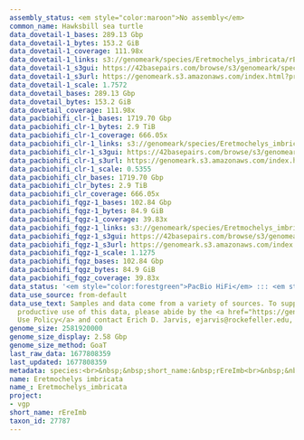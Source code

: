 ```yaml
---
assembly_status: <em style="color:maroon">No assembly</em>
common_name: Hawksbill sea turtle
data_dovetail-1_bases: 289.13 Gbp
data_dovetail-1_bytes: 153.2 GiB
data_dovetail-1_coverage: 111.98x
data_dovetail-1_links: s3://genomeark/species/Eretmochelys_imbricata/rEreImb1/genomic_data/dovetail/<br>
data_dovetail-1_s3gui: https://42basepairs.com/browse/s3/genomeark/species/Eretmochelys_imbricata/rEreImb1/genomic_data/dovetail/
data_dovetail-1_s3url: https://genomeark.s3.amazonaws.com/index.html?prefix=species/Eretmochelys_imbricata/rEreImb1/genomic_data/dovetail/
data_dovetail-1_scale: 1.7572
data_dovetail_bases: 289.13 Gbp
data_dovetail_bytes: 153.2 GiB
data_dovetail_coverage: 111.98x
data_pacbiohifi_clr-1_bases: 1719.70 Gbp
data_pacbiohifi_clr-1_bytes: 2.9 TiB
data_pacbiohifi_clr-1_coverage: 666.05x
data_pacbiohifi_clr-1_links: s3://genomeark/species/Eretmochelys_imbricata/rEreImb1/genomic_data/pacbio_hifi/<br>
data_pacbiohifi_clr-1_s3gui: https://42basepairs.com/browse/s3/genomeark/species/Eretmochelys_imbricata/rEreImb1/genomic_data/pacbio_hifi/
data_pacbiohifi_clr-1_s3url: https://genomeark.s3.amazonaws.com/index.html?prefix=species/Eretmochelys_imbricata/rEreImb1/genomic_data/pacbio_hifi/
data_pacbiohifi_clr-1_scale: 0.5355
data_pacbiohifi_clr_bases: 1719.70 Gbp
data_pacbiohifi_clr_bytes: 2.9 TiB
data_pacbiohifi_clr_coverage: 666.05x
data_pacbiohifi_fqgz-1_bases: 102.84 Gbp
data_pacbiohifi_fqgz-1_bytes: 84.9 GiB
data_pacbiohifi_fqgz-1_coverage: 39.83x
data_pacbiohifi_fqgz-1_links: s3://genomeark/species/Eretmochelys_imbricata/rEreImb1/genomic_data/pacbio_hifi/<br>
data_pacbiohifi_fqgz-1_s3gui: https://42basepairs.com/browse/s3/genomeark/species/Eretmochelys_imbricata/rEreImb1/genomic_data/pacbio_hifi/
data_pacbiohifi_fqgz-1_s3url: https://genomeark.s3.amazonaws.com/index.html?prefix=species/Eretmochelys_imbricata/rEreImb1/genomic_data/pacbio_hifi/
data_pacbiohifi_fqgz-1_scale: 1.1275
data_pacbiohifi_fqgz_bases: 102.84 Gbp
data_pacbiohifi_fqgz_bytes: 84.9 GiB
data_pacbiohifi_fqgz_coverage: 39.83x
data_status: '<em style="color:forestgreen">PacBio HiFi</em> ::: <em style="color:forestgreen">Dovetail</em>'
data_use_source: from-default
data_use_text: Samples and data come from a variety of sources. To support fair and
  productive use of this data, please abide by the <a href="https://genome10k.soe.ucsc.edu/data-use-policies/">Data
  Use Policy</a> and contact Erich D. Jarvis, ejarvis@rockefeller.edu, with any questions.
genome_size: 2581920000
genome_size_display: 2.58 Gbp
genome_size_method: GoaT
last_raw_data: 1677808359
last_updated: 1677808359
metadata: species:<br>&nbsp;&nbsp;short_name:&nbsp;rEreImb<br>&nbsp;&nbsp;name:&nbsp;Eretmochelys&nbsp;imbricata<br>&nbsp;&nbsp;common_name:&nbsp;Hawksbill&nbsp;sea&nbsp;turtle<br>&nbsp;&nbsp;taxon_id:&nbsp;27787<br>&nbsp;&nbsp;order:<br>&nbsp;&nbsp;&nbsp;&nbsp;name:&nbsp;Testudines<br>&nbsp;&nbsp;family:<br>&nbsp;&nbsp;&nbsp;&nbsp;name:&nbsp;Cheloniidae<br>&nbsp;&nbsp;individuals:<br>&nbsp;&nbsp;-<br>&nbsp;&nbsp;&nbsp;&nbsp;&nbsp;&nbsp;&nbsp;&nbsp;short_name:&nbsp;rEreImb1<br>&nbsp;&nbsp;genome_size:&nbsp;2581920000<br>&nbsp;&nbsp;genome_size_method:&nbsp;GoaT<br>&nbsp;&nbsp;project:&nbsp;[&nbsp;vgp&nbsp;]<br>
name: Eretmochelys imbricata
name_: Eretmochelys_imbricata
project:
- vgp
short_name: rEreImb
taxon_id: 27787
---
```

